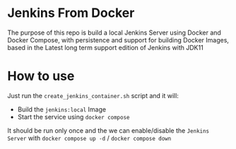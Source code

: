 # Jenkins From Docker

The purpose of this repo is build a local Jenkins Server using Docker and Docker Compose,
with persistence and support for building Docker Images,
based in the Latest long term support edition of Jenkins with JDK11

# How to use

Just run the `create_jenkins_container.sh` script and it will:

- Build the `jenkins:local` Image
- Start the service using `docker compose`

It should be run only once and the we can enable/disable the `Jenkins Server` with `docker compose up -d` / `docker compose down`